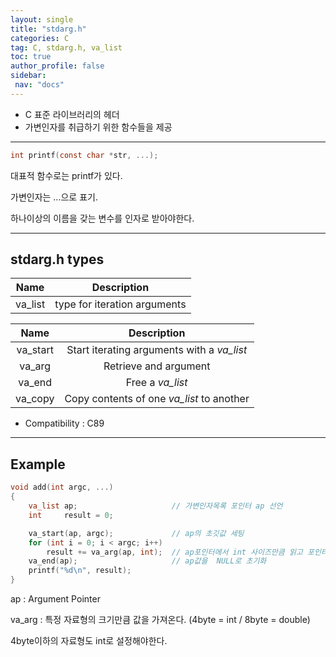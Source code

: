 ```yaml
---
layout: single
title: "stdarg.h"
categories: C
tag: C, stdarg.h, va_list
toc: true
author_profile: false
sidebar:
 nav: "docs"
---
```


- C 표준 라이브러리의 헤더
- 가변인자를 취급하기 위한 함수들을 제공

___

```C
int	printf(const char *str, ...);
```

대표적 함수로는 printf가 있다.

가변인자는 ...으로 표기.

하나이상의 이름을 갖는 변수를 인자로 받아야한다.

___

## stdarg.h types

|Name|Description|
|:-:|:-:|
|va_list|type for iteration arguments|

|Name|Description|
|:-:|:-:|
|va_start|Start iterating arguments with a *va_list*|
|va_arg|Retrieve and argument|
|va_end|Free a *va_list*|
|va_copy|Copy contents of one *va_list* to another|

- Compatibility : C89

___

## Example

```C
void add(int argc, ...)
{
	va_list	ap;						// 가변인자목록 포인터 ap 선언
	int		result = 0;

	va_start(ap, argc);				// ap의 초깃값 세팅
	for (int i = 0; i < argc; i++)
		result += va_arg(ap, int);	// ap포인터에서 int 사이즈만큼 읽고 포인터 이동
	va_end(ap);						// ap값을  NULL로 초기화
	printf("%d\n", result);
}
```

ap : Argument Pointer

va_arg : 특정 자료형의 크기만큼 값을 가져온다. (4byte = int  / 8byte = double)

4byte이하의 자료형도 int로 설정해야한다.